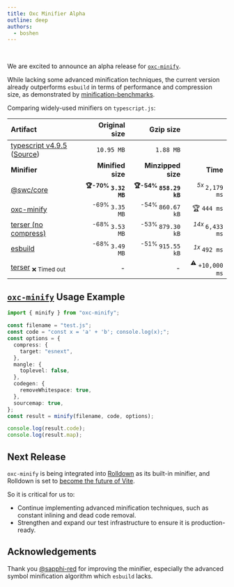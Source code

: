 ```yaml
---
title: Oxc Minifier Alpha
outline: deep
authors:
  - boshen
---
```


<AppBlogPostHeader />

<br />

We are excited to announce an alpha release for [`oxc-minify`](https://www.npmjs.com/package/oxc-minify).

While lacking some advanced minification techniques,
the current version already outperforms `esbuild` in terms of performance and compression size,
as demonstrated by [minification-benchmarks](https://github.com/privatenumber/minification-benchmarks).

Comparing widely-used minifiers on `typescript.js`:

<div align="center">

| Artifact                                                                                                                               |                   Original size |                         Gzip size |                                   |
| :------------------------------------------------------------------------------------------------------------------------------------- | ------------------------------: | --------------------------------: | --------------------------------: |
| [typescript v4.9.5](https://www.npmjs.com/package/typescript/v/4.9.5) ([Source](https://unpkg.com/typescript@4.9.5/lib/typescript.js)) |                      `10.95 MB` |                         `1.88 MB` |                                   |
| **Minifier**                                                                                                                           |               **Minified size** |                **Minzipped size** |                          **Time** |
| [@swc/core](packages/minifiers/minifiers/swc.ts)                                                                                       | **<sup>🏆-70% </sup>`3.32 MB`** | **<sup>🏆-54% </sup>`858.29 kB`** |        <sup>_5x_ </sup>`2,179 ms` |
| [oxc-minify](packages/minifiers/minifiers/oxc-minify.ts)                                                                               |       <sup>-69% </sup>`3.35 MB` |       <sup>-54% </sup>`860.67 kB` |                       🏆 `444 ms` |
| [terser (no compress)](packages/minifiers/minifiers/terser.ts)                                                                         |       <sup>-68% </sup>`3.53 MB` |       <sup>-53% </sup>`879.30 kB` |       <sup>_14x_ </sup>`6,433 ms` |
| [esbuild](packages/minifiers/minifiers/esbuild.ts)                                                                                     |       <sup>-68% </sup>`3.49 MB` |       <sup>-51% </sup>`915.55 kB` |          <sup>_1x_ </sup>`492 ms` |
| [terser](packages/minifiers/minifiers/terser.ts) <sub title="Failed: timeout">❌ Timed out</sub>                                       |                               - |                                 - | <sup>:warning:</sup> `+10,000 ms` |

</div>

## [`oxc-minify`](https://www.npmjs.com/package/oxc-minify) Usage Example

```typescript
import { minify } from "oxc-minify";

const filename = "test.js";
const code = "const x = 'a' + 'b'; console.log(x);";
const options = {
  compress: {
    target: "esnext",
  },
  mangle: {
    toplevel: false,
  },
  codegen: {
    removeWhitespace: true,
  },
  sourcemap: true,
};
const result = minify(filename, code, options);

console.log(result.code);
console.log(result.map);
```

## Next Release

`oxc-minify` is being integrated into [Rolldown](https://rolldown.rs) as its built-in minifier,
and Rolldown is set to [become the future of Vite](https://voidzero.dev/posts/announcing-voidzero-inc).

So it is critical for us to:

- Continue implementing advanced minification techniques, such as constant inlining and dead code removal.
- Strengthen and expand our test infrastructure to ensure it is production-ready.

## Acknowledgements

Thank you [@sapphi-red](https://github.com/sapphi-red) for improving the minifier,
especially the advanced symbol minification algorithm which `esbuild` lacks.
